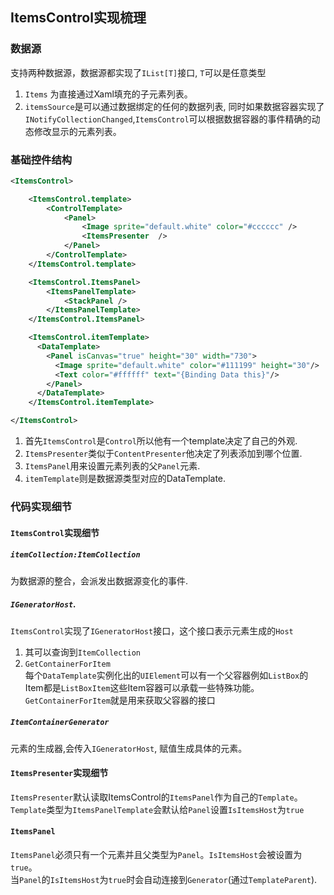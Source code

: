 ## ItemsControl实现梳理  

### 数据源 
支持两种数据源，数据源都实现了`IList[T]`接口, `T`可以是任意类型   
1. `Items` 为直接通过Xaml填充的子元素列表。  
1. `itemsSource`是可以通过数据绑定的任何的数据列表, 同时如果数据容器实现了`INotifyCollectionChanged`,`ItemsControl`可以根据数据容器的事件精确的动态修改显示的元素列表。  

### 基础控件结构  
```xml
<ItemsControl>

    <ItemsControl.template>
        <ControlTemplate>
            <Panel>
                <Image sprite="default.white" color="#cccccc" />
                <ItemsPresenter  />
            </Panel>
        </ControlTemplate>
    </ItemsControl.template>

    <ItemsControl.ItemsPanel>
        <ItemsPanelTemplate>
            <StackPanel />
        </ItemsPanelTemplate>
    </ItemsControl.ItemsPanel>

    <ItemsControl.itemTemplate>
      <DataTemplate>
        <Panel isCanvas="true" height="30" width="730">
          <Image sprite="default.white" color="#111199" height="30"/>
          <Text color="#ffffff" text="{Binding Data this}"/>
        </Panel>
      </DataTemplate>
    </ItemsControl.itemTemplate>

</ItemsControl>
```
1. 首先`ItemsControl`是`Control`所以他有一个template决定了自己的外观.    
2. `ItemsPresenter`类似于`ContentPresenter`他决定了列表添加到哪个位置.   
3.  `ItemsPanel`用来设置元素列表的父`Panel`元素.  
4. `itemTemplate`则是数据源类型对应的DataTemplate.  

### 代码实现细节   
#### `ItemsControl`实现细节  
##### `itemCollection:ItemCollection`  
为数据源的整合，会派发出数据源变化的事件.  
##### `IGeneratorHost`.
`ItemsControl`实现了`IGeneratorHost`接口，这个接口表示元素生成的`Host`  
1. 其可以查询到`ItemCollection`  
2. `GetContainerForItem`  
每个`DataTemplate`实例化出的`UIElement`可以有一个父容器例如`ListBox`的Item都是`ListBoxItem`这些Item容器可以承载一些特殊功能。 `GetContainerForItem`就是用来获取父容器的接口  
##### `ItemContainerGenerator`  
元素的生成器,会传入`IGeneratorHost`, 赋值生成具体的元素。  

#### `ItemsPresenter`实现细节  
`ItemsPresenter`默认读取ItemsControl的`ItemsPanel`作为自己的`Template`。    
`Template`类型为`ItemsPanelTemplate`会默认给`Panel`设置`IsItemsHost`为`true`  

#### `ItemsPanel`  
`ItemsPanel`必须只有一个元素并且父类型为`Panel`。`IsItemsHost`会被设置为`true`。  
当`Panel`的`IsItemsHost`为`true`时会自动连接到`Generator`(通过`TemplateParent`).  